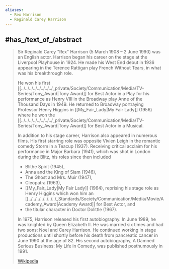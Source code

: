 ```yaml
---
aliases:
  - Rex Harrison
  - Reginald Carey Harrison
---
```


## #has_/text_of_/abstract 

> Sir Reginald Carey "Rex" Harrison (5 March 1908 – 2 June 1990) was an English actor. 
> Harrison began his career on the stage at the Liverpool Playhouse in 1924. 
> He made his West End debut in 1936 appearing in the Terence Rattigan play 
> French Without Tears, in what was his breakthrough role. 
> 
> He won his first [[../../../../../../../../_private/Society/Communication/Media/TV-Series/Tony_Award|Tony Award]] for Best Actor in a Play for his performance 
> as Henry VIII in the Broadway play Anne of the Thousand Days in 1949. 
> He returned to Broadway portraying Professor Henry Higgins in [[My_Fair_Lady|My Fair Lady]] (1956) 
> where he won the [[../../../../../../../../_private/Society/Communication/Media/TV-Series/Tony_Award|Tony Award]] for Best Actor in a Musical.
>
> In addition to his stage career, Harrison also appeared in numerous films. 
> His first starring role was opposite Vivien Leigh in the romantic comedy Storm in a Teacup (1937). 
> Receiving critical acclaim for his performance in Major Barbara (1941), 
> which was shot in London during the Blitz, his roles since then included 
> - Blithe Spirit (1945), 
> - Anna and the King of Siam (1946), 
> - The Ghost and Mrs. Muir (1947), 
> - Cleopatra (1963), 
> - [[My_Fair_Lady|My Fair Lady]] (1964), reprising his stage role as Henry Higgins 
>   which won him an [[../../../../../../../_Standards/Society/Communication/Media/Movie/Academy_Award|Academy Award]] for Best Actor, and 
> - the titular character in Doctor Dolittle (1967).
>
> In 1975, Harrison released his first autobiography. 
> In June 1989, he was knighted by Queen Elizabeth II. 
> He was married six times and had two sons: Noel and Carey Harrison. 
> He continued working in stage productions 
> until shortly before his death from pancreatic cancer in June 1990 at the age of 82. 
> His second autobiography, A Damned Serious Business: My Life in Comedy, 
> was published posthumously in 1991.
>
> [Wikipedia](https://en.wikipedia.org/wiki/Rex%20Harrison) 



